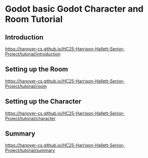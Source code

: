 # Godot basic Godot Character and Room Tutorial

## Introduction
https://hanover-cs.github.io/HC25-Harrison-Hallett-Senior-Project/tutorial/introduction

## Setting up the Room
https://hanover-cs.github.io/HC25-Harrison-Hallett-Senior-Project/tutorial/room

## Setting up the Character
https://hanover-cs.github.io/HC25-Harrison-Hallett-Senior-Project/tutorial/character

## Summary
https://hanover-cs.github.io/HC25-Harrison-Hallett-Senior-Project/tutorial/summary


